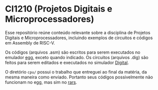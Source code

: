# CI1210 (Projetos Digitais e Microprocessadores)

Esse repositório reúne conteúdo relevante sobre a disciplina de Projetos
Digitais e Microprocessadores, incluindo exemplos de circuitos e códigos em
Assembly de RISC-V.

Os códigos (arquivos .asm) são escritos para serem executados no emulador
[egg](https://github.com/gboncoffee/egg), exceto quando indicado. Os circuitos
(arquivos .dig) são feitos para serem editados e executados no simulador
[Digital](https://github.com/hneemann/Digital).

O diretório `cpu/` possui o trabalho que entreguei ao final da matéria, da mesma
maneira como enviado. Portanto seus códigos possivelmente não funcionam no egg,
mas sim no [rars](https://github.com/TheThirdOne/rars).
